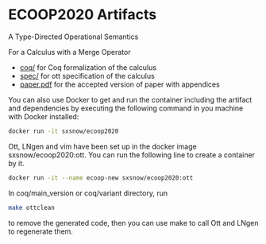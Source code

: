 # ECOOP2020 Artifacts

A Type-Directed Operational Semantics

For a Calculus with a Merge Operator

- [coq/](./coq) for Coq formalization of the calculus
- [spec/](./spec) for ott specification of the calculus
- [paper.pdf](./paper.pdf) for the accepted version of paper with appendices

You can also use Docker to get and run the container including the artifact and dependencies by
executing the following command in you machine with Docker installed:

   ```sh
   docker run -it sxsnow/ecoop2020
   ```
   
Ott, LNgen and vim have been set up in the docker image sxsnow/ecoop2020:ott. You can run the following line to create a container by it.

   ```sh
   docker run -it --name ecoop-new sxsnow/ecoop2020:ott
   ```
   
In coq/main_version or coq/variant directory, run

   ```sh
   make ottclean
   ```
   
to remove the generated code, then you can use make to call Ott and LNgen to regenerate them.

